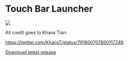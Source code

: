 # Touch Bar Launcher

![](https://github.com/zats/TouchBarLauncher/raw/master/TouchBarLauncher/Assets.xcassets/AppIcon.appiconset/icon_128x128.png)

All credit goes to Khaos Tian:

https://twitter.com/KhaosT/status/791800707800117248

[Download latest release](https://github.com/zats/TouchBarLauncher/releases/download/1.0/TouchBarLauncher.app.zip)


